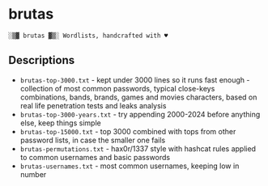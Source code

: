 # brutas

    ░▒▓ brutas ▓▒░ Wordlists, handcrafted with ♥

## Descriptions

* `brutas-top-3000.txt` - kept under 3000 lines so it runs fast enough - collection of most common passwords, typical close-keys combinations, bands, brands, games and movies characters, based on real life penetration tests and leaks analysis
* `brutas-top-3000-years.txt` - try appending 2000-2024 before anything else, keep things simple
* `brutas-top-15000.txt` - top 3000 combined with tops from other password lists, in case the smaller one fails
* `brutas-permutations.txt` - hax0r/1337 style with hashcat rules applied to common usernames and basic passwords
* `brutas-usernames.txt` - most common usernames, keeping low in number
